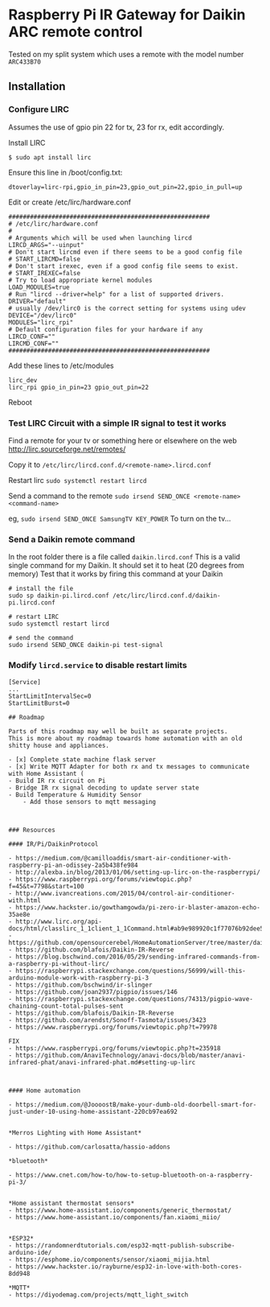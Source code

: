 # Raspberry Pi IR Gateway for Daikin ARC remote control

Tested on my split system which uses a remote with the model number `ARC433B70`

## Installation

### Configure LIRC

Assumes the use of gpio pin 22 for tx, 23 for rx, edit accordingly.

Install LIRC
```
$ sudo apt install lirc
```

Ensure this line in /boot/config.txt:
```
dtoverlay=lirc-rpi,gpio_in_pin=23,gpio_out_pin=22,gpio_in_pull=up
```

Edit or create /etc/lirc/hardware.conf
```
########################################################
# /etc/lirc/hardware.conf
#
# Arguments which will be used when launching lircd
LIRCD_ARGS="--uinput"
# Don't start lircmd even if there seems to be a good config file
# START_LIRCMD=false
# Don't start irexec, even if a good config file seems to exist.
# START_IREXEC=false
# Try to load appropriate kernel modules
LOAD_MODULES=true
# Run "lircd --driver=help" for a list of supported drivers.
DRIVER="default"
# usually /dev/lirc0 is the correct setting for systems using udev
DEVICE="/dev/lirc0"
MODULES="lirc_rpi"
# Default configuration files for your hardware if any
LIRCD_CONF=""
LIRCMD_CONF=""
########################################################
```

Add these lines to /etc/modules
```
lirc_dev
lirc_rpi gpio_in_pin=23 gpio_out_pin=22
```

Reboot

### Test LIRC Circuit with a simple IR signal to test it works

Find a remote for your tv or something here or elsewhere on the web
http://lirc.sourceforge.net/remotes/

Copy it to
`/etc/lirc/lircd.conf.d/<remote-name>.lircd.conf`

Restart lirc
`sudo systemctl restart lircd`

Send a command to the remote
`sudo irsend SEND_ONCE <remote-name> <command-name>`

eg, `sudo irsend SEND_ONCE SamsungTV KEY_POWER`
To turn on the tv...


### Send a Daikin remote command

In the root folder there is a file called `daikin.lircd.conf`
This is a valid single command for my Daikin. It should set it to heat (20 degrees from memory)
Test that it works by firing this command at your Daikin

```
# install the file
sudo sp daikin-pi.lircd.conf /etc/lirc/lircd.conf.d/daikin-pi.lircd.conf

# restart LIRC
sudo systemctl restart lircd

# send the command
sudo irsend SEND_ONCE daikin-pi test-signal
```

### Modify `lircd.service` to disable restart limits

```
[Service]
...
StartLimitIntervalSec=0
StartLimitBurst=0

## Roadmap

Parts of this roadmap may well be built as separate projects.
This is more about my roadmap towards home automation with an old shitty house and appliances.

- [x] Complete state machine flask server
- [x] Write MQTT Adapter for both rx and tx messages to communicate with Home Assistant (
- Build IR rx circuit on Pi
- Bridge IR rx signal decoding to update server state
- Build Temperature & Humidity Sensor
	- Add those sensors to mqtt messaging



### Resources

#### IR/Pi/DaikinProtocol

- https://medium.com/@camilloaddis/smart-air-conditioner-with-raspberry-pi-an-odissey-2a5b438fe984
- http://alexba.in/blog/2013/01/06/setting-up-lirc-on-the-raspberrypi/
- https://www.raspberrypi.org/forums/viewtopic.php?f=45&t=7798&start=100
- http://www.ivancreations.com/2015/04/control-air-conditioner-with.html
- https://www.hackster.io/gowthamgowda/pi-zero-ir-blaster-amazon-echo-35ae8e
- http://www.lirc.org/api-docs/html/classlirc_1_1client_1_1Command.html#ab9e989920c1f77076b92dee5ff1133af
- https://github.com/opensourcerebel/HomeAutomationServer/tree/master/daikin
- https://github.com/blafois/Daikin-IR-Reverse
- https://blog.bschwind.com/2016/05/29/sending-infrared-commands-from-a-raspberry-pi-without-lirc/
- https://raspberrypi.stackexchange.com/questions/56999/will-this-arduino-module-work-with-raspberry-pi-3
- https://github.com/bschwind/ir-slinger
- https://github.com/joan2937/pigpio/issues/146
- https://raspberrypi.stackexchange.com/questions/74313/pigpio-wave-chaining-count-total-pulses-sent
- https://github.com/blafois/Daikin-IR-Reverse
- https://github.com/arendst/Sonoff-Tasmota/issues/3423
- https://www.raspberrypi.org/forums/viewtopic.php?t=79978

FIX
- https://www.raspberrypi.org/forums/viewtopic.php?t=235918
- https://github.com/AnaviTechnology/anavi-docs/blob/master/anavi-infrared-phat/anavi-infrared-phat.md#setting-up-lirc



#### Home automation

- https://medium.com/@JoooostB/make-your-dumb-old-doorbell-smart-for-just-under-10-using-home-assistant-220cb97ea692


*Merros Lighting with Home Assistant*

- https://github.com/carlosatta/hassio-addons

*bluetooth*

- https://www.cnet.com/how-to/how-to-setup-bluetooth-on-a-raspberry-pi-3/


*Home assistant thermostat sensors*
- https://www.home-assistant.io/components/generic_thermostat/
- https://www.home-assistant.io/components/fan.xiaomi_miio/


*ESP32*
- https://randomnerdtutorials.com/esp32-mqtt-publish-subscribe-arduino-ide/
- https://esphome.io/components/sensor/xiaomi_mijia.html
- https://www.hackster.io/rayburne/esp32-in-love-with-both-cores-8dd948

*MQTT*
- https://diyodemag.com/projects/mqtt_light_switch
